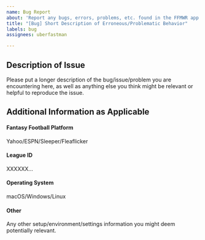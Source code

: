 ```yaml
---
name: Bug Report
about: 'Report any bugs, errors, problems, etc. found in the FFMWR app. '
title: "[Bug] Short Description of Erroneous/Problematic Behavior"
labels: bug
assignees: uberfastman

---
```


## Description of Issue
Please put a longer description of the bug/issue/problem you are encountering here, as well as anything else you think might be relevant or helpful to reproduce the issue.

## Additional Information as Applicable

#### Fantasy Football Platform
Yahoo/ESPN/Sleeper/Fleaflicker

#### League ID
XXXXXX...

#### Operating System
macOS/Windows/Linux

#### Other
Any other setup/environment/settings information you might deem potentially relevant.

